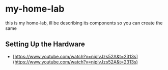 # my-home-lab

this is my home-lab, ill be describing its components so you can create the same

## Setting Up the Hardware
* [https://www.youtube.com/watch?v=niplvJzs52A&t=2313s](https://www.youtube.com/watch?v=niplvJzs52A&t=2313s)
